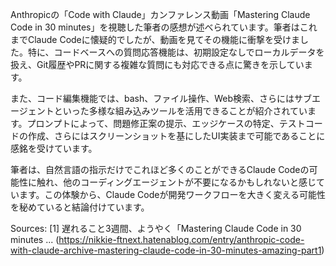 Anthropicの「Code with Claude」カンファレンス動画「Mastering Claude Code in 30 minutes」を視聴した筆者の感想が述べられています。筆者はこれまでClaude Codeに懐疑的でしたが、動画を見てその機能に衝撃を受けました。特に、コードベースへの質問応答機能は、初期設定なしでローカルデータを扱え、Git履歴やPRに関する複雑な質問にも対応できる点に驚きを示しています。

また、コード編集機能では、bash、ファイル操作、Web検索、さらにはサブエージェントといった多様な組み込みツールを活用できることが紹介されています。プロンプトによって、問題修正案の提示、エッジケースの特定、テストコードの作成、さらにはスクリーンショットを基にしたUI実装まで可能であることに感銘を受けています。

筆者は、自然言語の指示だけでこれほど多くのことができるClaude Codeの可能性に触れ、他のコーディングエージェントが不要になるかもしれないと感じています。この体験から、Claude Codeが開発ワークフローを大きく変える可能性を秘めていると結論付けています。

Sources:
[1] 遅れること3週間、ようやく「Mastering Claude Code in 30 minutes ... (https://nikkie-ftnext.hatenablog.com/entry/anthropic-code-with-claude-archive-mastering-claude-code-in-30-minutes-amazing-part1)